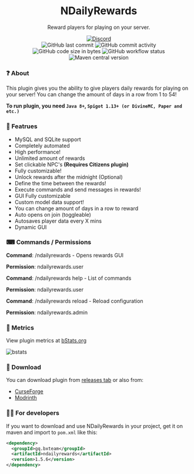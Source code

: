 <h1 align="center">
  NDailyRewards
</h1>

<p align="center">
    Reward players for playing on your server.
</p>

<div align="center">
    <a href="https://discord.gg/p7cxhw7E2M"><img src="https://img.shields.io/discord/931595732752953375?logo=discord&style=for-the-badge" alt="Discord"/></a>
    <br>
    <img src="https://img.shields.io/github/last-commit/BX-Team/NDailyRewards?style=for-the-badge" alt="GitHub last commit"/>
    <img src="https://img.shields.io/github/commit-activity/m/BX-Team/NDailyRewards?style=for-the-badge" alt="GitHub commit activity"/>
    <br>
    <img src="https://img.shields.io/github/languages/code-size/BX-Team/NDailyRewards?style=for-the-badge" alt="GitHub code size in bytes"/>
    <img src="https://img.shields.io/github/workflow/status/BX-Team/NDailyRewards/Java%20CI%20with%20Maven?style=for-the-badge" alt="GitHub workflow status"/>
    <img src="https://img.shields.io/maven-central/v/gq.bxteam/ndailyrewards?style=for-the-badge" alt="Maven central version"/>
</div>

### ❓ About
This plugin gives you the ability to give players daily rewards for playing on your server!
You can change the amount of days in a row from 1 to 54!

**To run plugin, you need `Java 8+`, `Spigot 1.13+ (or DivineMC, Paper and etc.)`**

### 🤖 Featrues
- MySQL and SQLite support
- Completely automated
- High performance!
- Unlimited amount of rewards
- Set clickable NPC's **(Requires Citizens plugin)**
- Fully customizable!
- Unlock rewards after the midnight (Optional)
- Define the time between the rewards!
- Execute commands and send messages in rewards!
- GUI Fully customizable
- Custom model data support!
- You can change amount of days in a row to reward
- Auto opens on join (toggleable)
- Autosaves player data every X mins
- Dynamic GUI

### ⌨ Commands / Permissions

**Command**: /ndailyrewards - Opens rewards GUI

**Permission**: ndailyrewards.user

**Command**: /ndailyrewards help - List of commands

**Permission**: ndailyrewards.user

**Command**: /ndailyrewards reload - Reload configuration

**Permission**: ndailyrewards.admin


### 📡 Metrics
View plugin metrics at [bStats.org](https://bstats.org/plugin/bukkit/NDailyRewards/13844)

![bstats](https://bstats.org/signatures/bukkit/NDailyRewards.svg)


### 🔨 Download
You can download plugin from [releases tab](https://github.com/BX-Team/NDailyRewards/releases/latest) or also from:
- [CurseForge](http://curseforge.com/minecraft/bukkit-plugins/ndailyrewards)
- [Modrinth](https://modrinth.com/mod/ndailyrewards)

### 👩‍💻 For developers
If you want to download and use NDailyRewards in your project, get it on maven and import to `pom.xml` like this:

```xml
<dependency>
  <groupId>gq.bxteam</groupId>
  <artifactId>ndailyrewards</artifactId>
  <version>1.5.6</version>
</dependency>
```
